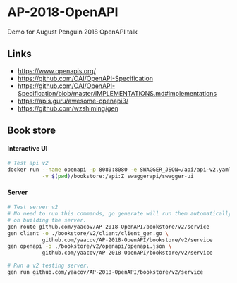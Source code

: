 # AP-2018-OpenAPI
Demo for August Penguin 2018 OpenAPI talk

## Links

  - https://www.openapis.org/
  - https://github.com/OAI/OpenAPI-Specification
  - https://github.com/OAI/OpenAPI-Specification/blob/master/IMPLEMENTATIONS.md#implementations
  - https://apis.guru/awesome-openapi3/
  - https://github.com/wzshiming/gen

## Book store

#### Interactive UI

``` bash
# Test api v2
docker run --name openapi -p 8080:8080 -e SWAGGER_JSON=/api/api-v2.yaml \
           -v $(pwd)/bookstore:/api:Z swaggerapi/swagger-ui
```

#### Server

``` bash
# Test server v2
# No need to run this commands, go generate will run them automatically
# on building the server.
gen route github.com/yaacov/AP-2018-OpenAPI/bookstore/v2/service
gen client -o ./bookstore/v2/client/client_gen.go \
           github.com/yaacov/AP-2018-OpenAPI/bookstore/v2/service
gen openapi -o ./bookstore/v2/openapi/openapi.json \
           github.com/yaacov/AP-2018-OpenAPI/bookstore/v2/service

# Run a v2 testing server.
gen run github.com/yaacov/AP-2018-OpenAPI/bookstore/v2/service
```
